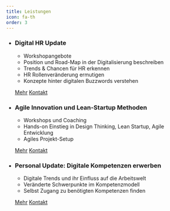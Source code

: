 ```yaml
---
title: Leistungen
icon: fa-th
order: 3
---
```


- ### Digital HR Update

  - Workshopangebote
  - Position und Road-Map in der Digitalisierung beschreiben
  - Trends & Chancen für HR erkennen
  - HR Rollenveränderung ermutigen
  - Konzepte hinter digitalen Buzzwords verstehen
  
  [Mehr](hr-goes-digital-workshop)
  [Kontakt](#kontakt)
  
- ### Agile Innovation und Lean-Startup Methoden

  - Workshops und Coaching
  - Hands-on Einstieg in Design Thinking, Lean Startup, Agile Entwicklung
  - Agiles Projekt-Setup

  [Mehr](lean-startup-design-thinking-und-andere-agile-methoden-schulungen)
  [Kontakt](#kontakt)

- ### Personal Update: Digitale Kompetenzen erwerben

  - Digitale Trends und ihr Einfluss auf die Arbeitswelt
  - Veränderte Schwerpunkte im Kompetenzmodell
  - Selbst Zugang zu benötigten Kompetenzen finden
  
  [Mehr](coaching-und-kick-off-von-digitalen-projekten)
  [Kontakt](#kontakt)
  
